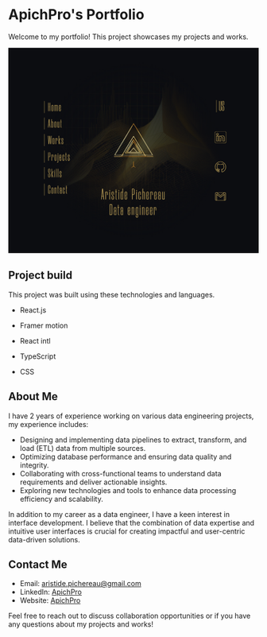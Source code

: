 # ApichPro's Portfolio

Welcome to my portfolio! This project showcases my projects and works.

![portfolio](src/assets/images/image.png)

## Project build

This project was built using these technologies and languages.

- React.js
- Framer motion
- React intl

- TypeScript
- CSS

## About Me

I have 2 years of experience working on various data engineering projects, my experience includes:

- Designing and implementing data pipelines to extract, transform, and load (ETL) data from multiple sources.
- Optimizing database performance and ensuring data quality and integrity.
- Collaborating with cross-functional teams to understand data requirements and deliver actionable insights.
- Exploring new technologies and tools to enhance data processing efficiency and scalability.

In addition to my career as a data engineer, I have a keen interest in interface development. I believe that the combination of data expertise and intuitive user interfaces is crucial for creating impactful and user-centric data-driven solutions.

## Contact Me

- Email: aristide.pichereau@gmail.com
- LinkedIn: [ApichPro](https://www.linkedin.com/in/apichpro/)
- Website: [ApichPro](https://apichpro.github.io/portfolio/)

Feel free to reach out to discuss collaboration opportunities or if you have any questions about my projects and works!
